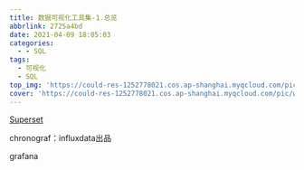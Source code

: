 ```yaml
---
title: 数据可视化工具集-1.总览
abbrlink: 2725a4bd
date: 2021-04-09 18:05:03
categories:
  - - SQL
tags:
  - 可视化
  - SQL
top_img: 'https://could-res-1252778021.cos.ap-shanghai.myqcloud.com/pic/wallpaper/1618218849852.jpg'
cover: 'https://could-res-1252778021.cos.ap-shanghai.myqcloud.com/pic/wallpaper/1618218849852.jpg'
---
```








[Superset](https://superset.apache.org/)

chronograf：influxdata出品

grafana